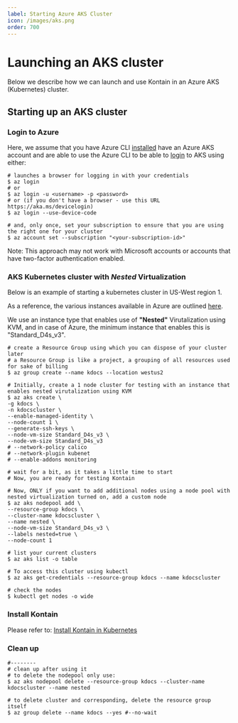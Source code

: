 ```yaml
---
label: Starting Azure AKS Cluster
icon: /images/aks.png
order: 700
---
```


# Launching an AKS cluster
Below we describe how we can launch and use Kontain in an Azure AKS (Kubernetes) cluster.

## Starting up an AKS cluster

### Login to Azure
Here, we assume that you have Azure CLI [installed](https://docs.microsoft.com/en-us/cli/azure/install-azure-cli) have an Azure AKS account and are able to use the Azure CLI to be able to [login](https://docs.microsoft.com/en-us/cli/azure/authenticate-azure-cli) to AKS using either:

```shell
# launches a browser for logging in with your credentials
$ az login
# or
$ az login -u <username> -p <password>
# or (if you don't have a browser - use this URL https://aka.ms/devicelogin)
$ az login --use-device-code

# and, only once, set your subscription to ensure that you are using the right one for your cluster
$ az account set --subscription "<your-subscription-id>"

```
Note: This approach may not work with Microsoft accounts or accounts that have two-factor authentication enabled.

### AKS Kubernetes cluster with ***Nested*** Virtualization
Below is an example of starting a kubernetes cluster in US-West region 1.

As a reference, the various instances available in Azure are outlined [here](https://docs.microsoft.com/en-us/azure/virtual-machines/dv3-dsv3-series).

We use an instance type that enables use of **"Nested"** Virutalization using KVM, and in case of Azure, the minimum instance that enables this is "Standard_D4s_v3".


```
# create a Resource Group using which you can dispose of your cluster later
# a Resource Group is like a project, a grouping of all resources used for sake of billing
$ az group create --name kdocs --location westus2

# Initially, create a 1 node cluster for testing with an instance that enables nested virutalization using KVM
$ az aks create \
-g kdocs \
-n kdocscluster \
--enable-managed-identity \
--node-count 1 \
--generate-ssh-keys \
--node-vm-size Standard_D4s_v3 \
--node-vm-size Standard_D4s_v3
# --network-policy calico
# --network-plugin kubenet
# --enable-addons monitoring

# wait for a bit, as it takes a little time to start
# Now, you are ready for testing Kontain

# Now, ONLY if you want to add additional nodes using a node pool with nested virtualization turned on, add a custom node
$ az aks nodepool add \
--resource-group kdocs \
--cluster-name kdocscluster \
--name nested \
--node-vm-size Standard_D4s_v3 \
--labels nested=true \
--node-count 1

# list your current clusters
$ az aks list -o table

# To access this cluster using kubectl
$ az aks get-credentials --resource-group kdocs --name kdocscluster

# check the nodes
$ kubectl get nodes -o wide
```

### Install Kontain
Please refer to: [Install Kontain in Kubernetes](/getting_started/kubenetes.md)
### Clean up
```
#--------
# clean up after using it
# to delete the nodepool only use:
$ az aks nodepool delete --resource-group kdocs --cluster-name kdocscluster --name nested

# to delete cluster and corresponding, delete the resource group itself
$ az group delete --name kdocs --yes #--no-wait
```